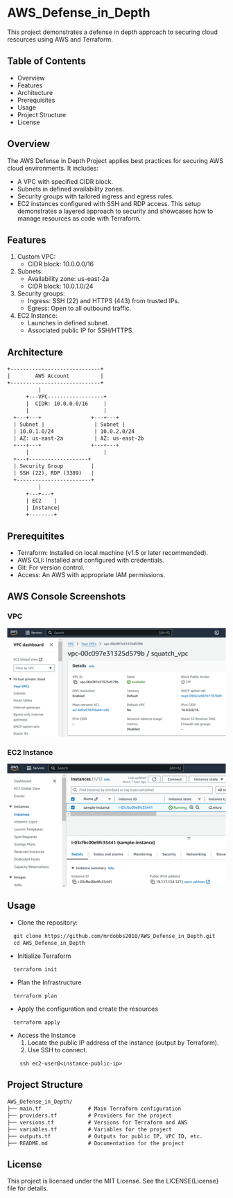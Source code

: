 # AWS_Defense_in_Depth
This project demonstrates a defense in depth approach to securing cloud resources using AWS and Terraform.

## Table of Contents
* Overview
* Features
* Architecture
* Prerequisites
* Usage
* Project Structure
* License

## Overview
The AWS Defense in Depth Project applies best practices for securing AWS cloud environments. It includes:
  * A VPC with specified CIDR block.
  * Subnets in defined availability zones.
  * Security groups with tailored ingress and egress rules.
  * EC2 instances configured with SSH and RDP access.
This setup demonstrates a layered approach to security and showcases how to manage resources as code with Terraform.

## Features
  1. Custom VPC:
     * CIDR block: 10.0.0.0/16
  2. Subnets:
     * Availability zone: us-east-2a
     * CIDR block: 10.0.1.0/24
  3. Security groups:
     * Ingress: SSH (22) and HTTPS (443) from trusted IPs.
     * Egress: Open to all outbound traffic.
  4. EC2 Instance:
     * Launches in defined subnet.
     * Associated public IP for SSH/HTTPS.

## Architecture
```
+-----------------------------+
|        AWS Account          |
+-----------------------------+
          |
      +---VPC------------------+
      |  CIDR: 10.0.0.0/16     |
      |                        |
  +---+---+                +---+---+
  | Subnet |                | Subnet |
  | 10.0.1.0/24             | 10.0.2.0/24
  | AZ: us-east-2a          | AZ: us-east-2b
  +---+---+                +---+---+
      |                        |
  +---+-------------------+
  | Security Group         |
  | SSH (22), RDP (3389)   |
  +------------------------+
          |
      +---+---+
      | EC2    |
      | Instance|
      +--------+
```
## Prerequitites
* Terraform: Installed on local machine (v1.5 or later recommended).
* AWS CLI: Installed and configured with credentials.
* Git: For version control.
* Access: An AWS with appropriate IAM permissions.
## AWS Console Screenshots
### VPC
![VPC Screenshot](screenshots/AWS_VPC.png)

### EC2 Instance
![EC2 Screenshot](screenshots/AWS_Instance.png)
## Usage
* Clone the repository:
```
  git clone https://github.com/mrdobbs2010/AWS_Defense_in_Depth.git
  cd AWS_Defense_in_Depth
```
* Initialize Terraform
```
  terraform init
```

* Plan the Infrastructure

```
  terraform plan
```
* Apply the configuration and create the resources
```
  terraform apply
```
* Access the Instance
  1. Locate the public IP address of the instance (output by Terraform).
  2. Use SSH to connect.
```
    ssh ec2-user@<instance-public-ip>
```
## Project Structure
```
AWS_Defense_in_Depth/
├── main.tf               # Main Terraform configuration
├── providers.tf          # Providers for the project
├── versions.tf           # Versions for Terraform and AWS
├── variables.tf          # Variables for the project
├── outputs.tf            # Outputs for public IP, VPC ID, etc.
├── README.md             # Documentation for the project
```
## License
This project is licensed under the MIT License. See the LICENSE{License} file for details.
